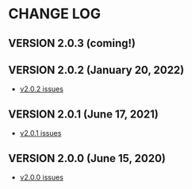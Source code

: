 # CHANGE LOG

## VERSION 2.0.3 (coming!)

## VERSION 2.0.2 (January 20, 2022)
* [v2.0.2 issues](https://github.com/LaSalleSoftware/ls-lasalleuibackend-pkg/milestone/3?closed=1)

## VERSION 2.0.1 (June 17, 2021)
* [v2.0.1 issues](https://github.com/LaSalleSoftware/ls-lasalleuibackend-pkg/milestone/2?closed=1)

## VERSION 2.0.0 (June 15, 2020)
* [v2.0.0 issues](https://github.com/LaSalleSoftware/ls-lasalleuibackend-pkg/milestone/1?closed=1)
